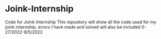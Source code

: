 # Joink-Internship
Code for Joink Internship
This repository will show all the code used for my joink internship, errors I have made and solved will also be included
5-27/2022-8/5/2022
